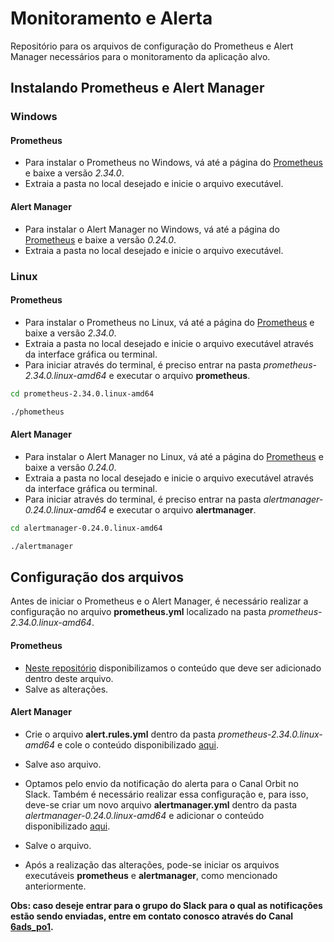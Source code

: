 # Monitoramento e Alerta

Repositório para os arquivos de configuração do Prometheus e Alert Manager necessários para o monitoramento da aplicação alvo.

## Instalando Prometheus e Alert Manager

### Windows
#### Prometheus

- Para instalar o Prometheus no Windows, vá até a página do [Prometheus](https://prometheus.io/download/) e baixe a versão *2.34.0*.
- Extraia a pasta no local desejado e inicie o arquivo executável.

#### Alert Manager
- Para instalar o Alert Manager no Windows, vá até a página do [Prometheus](https://prometheus.io/download/) e baixe a versão *0.24.0*.
- Extraia a pasta no local desejado e inicie o arquivo executável.


### Linux
#### Prometheus

- Para instalar o Prometheus no Linux, vá até a página do [Prometheus](https://prometheus.io/download/) e baixe a versão *2.34.0*.
- Extraia a pasta no local desejado e inicie o arquivo executável através da interface gráfica ou terminal.
- Para iniciar através do terminal, é preciso entrar na pasta *prometheus-2.34.0.linux-amd64* e executar o arquivo **prometheus**.

```bash
cd prometheus-2.34.0.linux-amd64

./phometheus
```

#### Alert Manager
- Para instalar o Alert Manager no Linux, vá até a página do [Prometheus](https://prometheus.io/download/) e baixe a versão *0.24.0*.
- Extraia a pasta no local desejado e inicie o arquivo executável através da interface gráfica ou terminal.
- Para iniciar através do terminal, é preciso entrar na pasta *alertmanager-0.24.0.linux-amd64* e executar o arquivo **alertmanager**.

```bash
cd alertmanager-0.24.0.linux-amd64

./alertmanager
```

## Configuração dos arquivos

Antes de iniciar o Prometheus e o Alert Manager, é necessário realizar a configuração no arquivo **prometheus.yml** localizado na pasta *prometheus-2.34.0.linux-amd64*.

#### Prometheus
- [Neste repositório](https://github.com/Orbit-API/monitoring-config-files/blob/master/prometheus/prometheus.yml) disponibilizamos o conteúdo que deve ser adicionado dentro deste arquivo.
- Salve as alterações.

#### Alert Manager
- Crie o arquivo **alert.rules.yml** dentro da pasta *prometheus-2.34.0.linux-amd64* e cole o conteúdo disponibilizado [aqui](https://github.com/Orbit-API/monitoring-config-files/blob/master/prometheus/alert.rules.yml).
- Salve aso arquivo.

- Optamos pelo envio da notificação do alerta para o Canal Orbit no Slack. Também é necessário realizar essa configuração e, para isso, deve-se criar um novo arquivo **alertmanager.yml** dentro da pasta *alertmanager-0.24.0.linux-amd64* e adicionar o conteúdo disponibilizado [aqui](https://github.com/Orbit-API/monitoring-config-files/blob/master/alert-manager/alertmanager.yml).
- Salve o arquivo.

- Após a realização das alterações, pode-se iniciar os arquivos executáveis **prometheus** e **alertmanager**, como mencionado anteriormente.

**Obs: caso deseje entrar para o grupo do Slack para o qual as notificações estão sendo enviadas, entre em contato conosco através do Canal [6ads_po1](https://app.slack.com/client/T037C9B3UJ2/C0388PYU8C8).**
